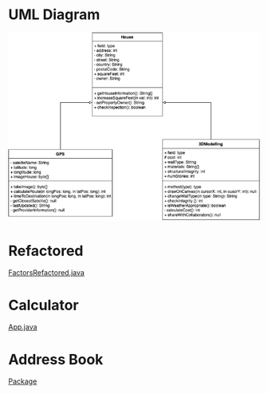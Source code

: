 # UML Diagram

![HouseDiagram](UML_Diagram.png)

# Refactored

[FactorsRefactored.java](FactorsRefactored.java)

# Calculator

[App.java](App.java)


# Address Book
[Package](AddressBook)